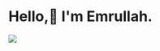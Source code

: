 # Hello,👋 I'm Emrullah.
![](https://github-profile-trophy.vercel.app/?username=HollyThey&theme=gruvbox)
